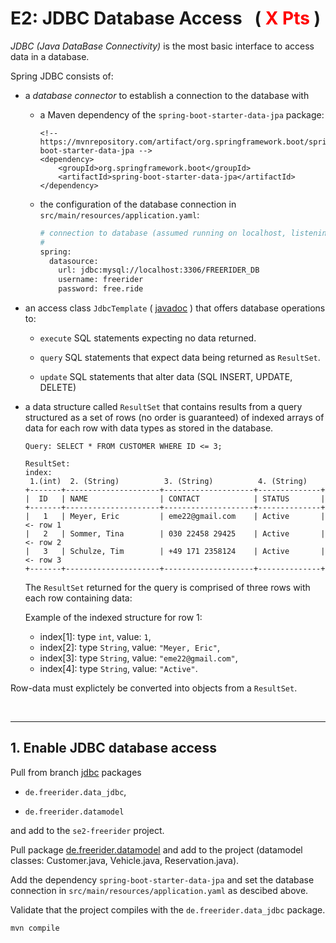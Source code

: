 # E2: JDBC Database Access &nbsp; (<span style="color:red"> X Pts </span>)

*JDBC (Java DataBase Connectivity)* is the most basic interface to access data in a database.

Spring JDBC consists of:

- a *database connector* to establish a connection to the database with

    - a Maven dependency of the `spring-boot-starter-data-jpa` package:

        ```
        <!-- https://mvnrepository.com/artifact/org.springframework.boot/spring-boot-starter-data-jpa -->
        <dependency>
            <groupId>org.springframework.boot</groupId>
            <artifactId>spring-boot-starter-data-jpa</artifactId>
        </dependency>
        ```

    - the configuration of the database connection in `src/main/resources/application.yaml`:

        ```sh
        # connection to database (assumed running on localhost, listening on port 3306)
        #
        spring:
          datasource:
            url: jdbc:mysql://localhost:3306/FREERIDER_DB
            username: freerider
            password: free.ride
        ```

- an access class `JdbcTemplate` ( [javadoc](`https://docs.spring.io/spring-framework/docs/current/javadoc-api/org/springframework/jdbc/core/JdbcTemplate.html`) )
that offers database operations to:

    - `execute` SQL statements expecting no data returned.

    - `query` SQL statements that expect data being returned as `ResultSet`.

    - `update` SQL statements that alter data (SQL INSERT, UPDATE, DELETE) 

- a data structure called `ResultSet` that contains results from a query structured
    as a set of rows (no order is guaranteed) of indexed arrays of data for each
    row with data types as stored in the database.

    ```
    Query: SELECT * FROM CUSTOMER WHERE ID <= 3;
    
    ResultSet:
    index:
     1.(int)  2. (String)          3. (String)          4. (String)
    +-------+---------------------+--------------------+--------------+
    |  ID   | NAME                | CONTACT            | STATUS       |
    +-------+---------------------+--------------------+--------------+
    |   1   | Meyer, Eric         | eme22@gmail.com    | Active       | <- row 1
    |   2   | Sommer, Tina        | 030 22458 29425    | Active       | <- row 2
    |   3   | Schulze, Tim        | +49 171 2358124    | Active       | <- row 3
    +-------+---------------------+--------------------+--------------+
    ```

    The `ResultSet` returned for the query is comprised of three rows
    with each row containing data:

    Example of the indexed structure for row 1:
    - index[1]: type `int`, value: `1`,
    - index[2]: type `String`, value: `"Meyer, Eric"`,
    - index[3]: type `String`, value: `"eme22@gmail.com"`,
    - index[4]: type `String`, value: `"Active"`.

Row-data must explictely be converted into objects from a `ResultSet`.



&nbsp;

---
## 1. Enable JDBC database access

Pull from branch [jdbc](https://github.com/sgra64/se2-freerider/tree/jdbc) packages

- `de.freerider.data_jdbc`,

- `de.freerider.datamodel`

and add to the `se2-freerider` project.

Pull package [de.freerider.datamodel]()
and add to the project (datamodel classes: Customer.java, Vehicle.java, Reservation.java).

Add the dependency `spring-boot-starter-data-jpa`
and set the database connection in `src/main/resources/application.yaml`
as descibed above.

Validate that the project compiles with the `de.freerider.data_jdbc` package.

```
mvn compile
```











<!-- [](https://docs.spring.io/spring-framework/docs/3.0.0.M3/reference/html/ch01.html)

Terms *Inversion of Control (IoC)* and *Dependency Injection (DI)* are often
used interchangeably.



[database](https://github.com/sgra64/db-freerider)
and provide REST endpoints for a car sharing reservation system.

Spring Boot is a modular framework suitable to build Java applications that expose REST endpoints
and require access to databases.

Creating a Spring Boot application requires using a build-tool (*maven* or *gradle*) and
follows certain steps. A Spring Boot project also has a certain structure.

### Challenges
1. [Challenge 1:](#1-initialize-new-spring-boot-project) Initialize new Spring Boot Project - (2 Pts)
2. [Challenge 2:](#2-build-and-run-the-application) Build and Run the Application - (2 Pts)
3. [Challenge 3:](#3-build-and-run-tests) Build and Run Tests - (2 Pts)
4. [Challenge 4:](#4-build-and-run-test-reports) Build and Run Test Reports - (1 Pts)
5. [Challenge 5:](#5-check-project-into-remote-repository) Check Project into your own Remote Repository - (2 Pts)


&nbsp;

---
## 1. Initialize new Spring Boot Project

Configure  -->